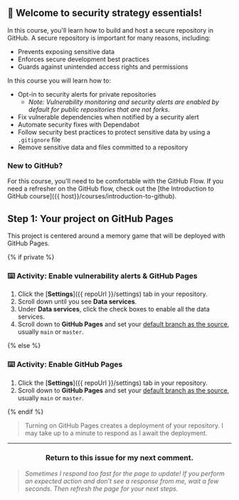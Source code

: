 ## :tada: Welcome to security strategy essentials!

In this course, you'll learn how to build and host a secure repository in GitHub.  A secure repository is important for many reasons, including:
- Prevents exposing sensitive data
- Enforces secure development best practices
- Guards against unintended access rights and permissions

In this course you will learn how to:

- Opt-in to security alerts for private repositories
  - _Note: Vulnerability monitoring and security alerts are enabled by default for public repositories that are not forks._
- Fix vulnerable dependencies when notified by a security  alert
- Automate security fixes with Dependabot
- Follow security best practices to protect sensitive data by using a `.gitignore` file
- Remove sensitive data and files committed to a repository

### New to GitHub?

For this course, you'll need to be comfortable with the GitHub Flow. If you need a refresher on the GitHub flow, check out the [the Introduction to GitHub course]({{ host}}/courses/introduction-to-github).

## Step 1: Your project on GitHub Pages

This project is centered around a memory game that will be deployed with GitHub Pages.

{% if private %}

### :keyboard: Activity: Enable vulnerability alerts & GitHub Pages


1. Click the [**Settings**]({{ repoUrl }}/settings) tab in your repository.
1. Scroll down until you see **Data services**.
1. Under **Data services**, click the check boxes to enable all the data services.
2. Scroll down to **GitHub Pages** and set your [default branch as the source](https://docs.github.com/en/github/working-with-github-pages/configuring-a-publishing-source-for-your-github-pages-site), usually `main` or `master`.

{% else %}

### :keyboard: Activity: Enable GitHub Pages


1. Click the [**Settings**]({{ repoUrl }}/settings) tab in your repository.
1. Scroll down to **GitHub Pages** and set your [default branch as the source](https://docs.github.com/en/github/working-with-github-pages/configuring-a-publishing-source-for-your-github-pages-site), usually `main` or `master`.

{% endif %}


> Turning on GitHub Pages creates a deployment of your repository. I may take up to a minute to respond as I await the deployment.

<hr>
<h3 align="center">Return to this issue for my next comment.</h3>

> _Sometimes I respond too fast for the page to update! If you perform an expected action and don't see a response from me, wait a few seconds. Then refresh the page for your next steps._
